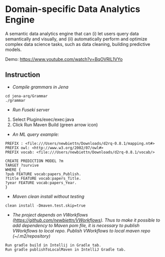 # Domain-specific Data Analytics Engine

A semantic data analytics engine that can (i) let users query data semantically and visually, and (ii) automatically perform and optimize complex data science tasks, such as data cleaning, building predictive models.

Demo: https://www.youtube.com/watch?v=BqOVRlL1VYo

## Instruction

- *Compile grammars in Jena*
```
cd jena-arq/Grammar
./grammar
```

- *Run Fuseki server*
1. Select Plugins/exec/exec:java
2. Click Run Maven Build (green arrow icon)

- *An ML query example:*
```
PREFIX : <file:///Users/newbiettn/Downloads/d2rq-0.8.1/mapping.nt#>
PREFIX owl: <http://www.w3.org/2002/07/owl#>
PREFIX vocab: <file:///Users/newbiettn/Downloads/d2rq-0.8.1/vocab/>

CREATE PREDICTION MODEL ?m
TARGET ?survive
WHERE {
?pub FEATURE vocab:papers_Publish.
?title FEATURE vocab:papers_Title.
?year FEATURE vocab:papers_Year.
}
```
- *Maven clean install without testing*
```
clean install -Dmaven.test.skip=true
```

- *The project depends on VWorkflows (https://github.com/newbiettn/VWorkflows). Thus to make it possible to add dependency to Maven pom file, it is necessary to publish VWorkflows to local repo. Publish VWorkflows to local maven repo (~/.m2/repository)*
```
Run gradle build in Intellij in Gradle tab.
Run gradle publishToLocalMaven in IntelliJ Gradle tab.
```
